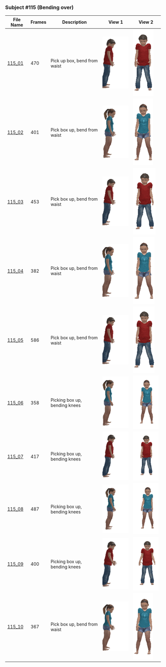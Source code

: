 ### Subject #115 (Bending over)
|File Name|Frames|Description|View 1|View 2|
|-|-|-|-|-|
|[115_01](https://github.com/Shriinivas/cmubvh/raw/main/Sequence-113-128/115/Data/115_01.zip)|470|Pick up box, bend from waist|<img src="https://github.com/Shriinivas/cmubvhgifs/blob/main/Sequence-113-128/115/115_01_0.gif"/>|<img src="https://github.com/Shriinivas/cmubvhgifs/blob/main/Sequence-113-128/115/115_01_1.gif"/>|
|[115_02](https://github.com/Shriinivas/cmubvh/raw/main/Sequence-113-128/115/Data/115_02.zip)|401|Pick box up, bend from waist|<img src="https://github.com/Shriinivas/cmubvhgifs/blob/main/Sequence-113-128/115/115_02_0.gif"/>|<img src="https://github.com/Shriinivas/cmubvhgifs/blob/main/Sequence-113-128/115/115_02_1.gif"/>|
|[115_03](https://github.com/Shriinivas/cmubvh/raw/main/Sequence-113-128/115/Data/115_03.zip)|453|Pick box up, bend from waist|<img src="https://github.com/Shriinivas/cmubvhgifs/blob/main/Sequence-113-128/115/115_03_0.gif"/>|<img src="https://github.com/Shriinivas/cmubvhgifs/blob/main/Sequence-113-128/115/115_03_1.gif"/>|
|[115_04](https://github.com/Shriinivas/cmubvh/raw/main/Sequence-113-128/115/Data/115_04.zip)|382|Pick box up, bend from waist|<img src="https://github.com/Shriinivas/cmubvhgifs/blob/main/Sequence-113-128/115/115_04_0.gif"/>|<img src="https://github.com/Shriinivas/cmubvhgifs/blob/main/Sequence-113-128/115/115_04_1.gif"/>|
|[115_05](https://github.com/Shriinivas/cmubvh/raw/main/Sequence-113-128/115/Data/115_05.zip)|586|Pick box up, bend from waist|<img src="https://github.com/Shriinivas/cmubvhgifs/blob/main/Sequence-113-128/115/115_05_0.gif"/>|<img src="https://github.com/Shriinivas/cmubvhgifs/blob/main/Sequence-113-128/115/115_05_1.gif"/>|
|[115_06](https://github.com/Shriinivas/cmubvh/raw/main/Sequence-113-128/115/Data/115_06.zip)|358|Picking box up, bending knees|<img src="https://github.com/Shriinivas/cmubvhgifs/blob/main/Sequence-113-128/115/115_06_0.gif"/>|<img src="https://github.com/Shriinivas/cmubvhgifs/blob/main/Sequence-113-128/115/115_06_1.gif"/>|
|[115_07](https://github.com/Shriinivas/cmubvh/raw/main/Sequence-113-128/115/Data/115_07.zip)|417|Picking box up, bending knees|<img src="https://github.com/Shriinivas/cmubvhgifs/blob/main/Sequence-113-128/115/115_07_0.gif"/>|<img src="https://github.com/Shriinivas/cmubvhgifs/blob/main/Sequence-113-128/115/115_07_1.gif"/>|
|[115_08](https://github.com/Shriinivas/cmubvh/raw/main/Sequence-113-128/115/Data/115_08.zip)|487|Picking box up, bending knees|<img src="https://github.com/Shriinivas/cmubvhgifs/blob/main/Sequence-113-128/115/115_08_0.gif"/>|<img src="https://github.com/Shriinivas/cmubvhgifs/blob/main/Sequence-113-128/115/115_08_1.gif"/>|
|[115_09](https://github.com/Shriinivas/cmubvh/raw/main/Sequence-113-128/115/Data/115_09.zip)|400|Picking box up, bending knees|<img src="https://github.com/Shriinivas/cmubvhgifs/blob/main/Sequence-113-128/115/115_09_0.gif"/>|<img src="https://github.com/Shriinivas/cmubvhgifs/blob/main/Sequence-113-128/115/115_09_1.gif"/>|
|[115_10](https://github.com/Shriinivas/cmubvh/raw/main/Sequence-113-128/115/Data/115_10.zip)|367|Pick box up, bend from waist|<img src="https://github.com/Shriinivas/cmubvhgifs/blob/main/Sequence-113-128/115/115_10_0.gif"/>|<img src="https://github.com/Shriinivas/cmubvhgifs/blob/main/Sequence-113-128/115/115_10_1.gif"/>|
